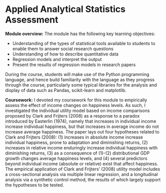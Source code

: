# Applied Analytical Statistics Assessment

**Module overview:** The module has the following key learning objectives:

- Understanding of the types of statistical tools available to students to enable them to answer social research questions
- Understanding of how to describe quantitative data
- Regression models and interpret the output
- Present the results of regression models in research papers

During the course, students will make use of the Python programming language, and hence build familiarity with the language as they progress through the course, particularly some typical libraries for the analysis and display of data such as Pandas, scikit-learn and matplotlib.

**Coursework:** I devoted my coursework for this module to empirically assess the effect of income changes on happiness levels. As such, I investigated the individual utility model based on income comparisons proposed by Clark and Frijters (2008) as a response to a paradox introduced by Easterlin (1974), namely that increases in individual income increase individual happiness, but that increases in average income do not increase average happiness. The paper lays out four hypotheses related to Clark and Frijters (2008): (1) increases in absolute income increase individual happiness, prone to adaptation and diminishing returns, (2) increases in relative income enduringly increase individual happiness with diminishing returns, (3) as a consequence of (1)-(2) distributional GDP growth changes average happiness levels, and (4) several predictors beyond individual income (absolute or relative) exist that affect happiness. The empirical application of Clark and Frijters’ (2008) utility model includes a cross-sectional analysis via multiple linear regression, and a longitudinal analysis via a synthetic control method, the results of which largely support the hypotheses to be tested.
